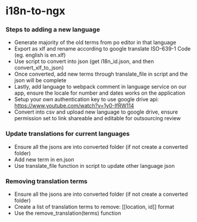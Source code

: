 # i18n-to-ngx

### Steps to adding a new language
- Generate majority of the old terms from po editor in that language
- Export as xlf and rename according to google translate ISO-639-1 Code (eg. english is en.xlf)
- Use script to convert into json (get i18n_id.json, and then convert_xlf_to_json)
- Once converted, add new terms through translate_file in script and the json will be complete
- Lastly, add language to webpack comment in language service on our app, ensure the locale for number and dates works on the application
- Setup your own authentication key to use google drive api: https://www.youtube.com/watch?v=1y0-IfRW114
- Convert into csv and upload new language to google drive, ensure permission set to link shareable and editable for outsourcing review

### Update translations for current languages
- Ensure all the jsons are into converted folder (if not create a converted folder)
- Add new term in en.json
- Use translate_file function in script to update other language json

### Removing translation terms
- Ensure all the jsons are into converted folder (if not create a converted folder)
- Create a list of translation terms to remove: [[location, id]] format
- Use the remove_translation(terms) function

